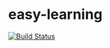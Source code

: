 # easy-learning
[![Build Status](https://travis-ci.org/Binglas/easy-learning.svg?branch=master)](https://travis-ci.org/Binglas/easy-learning)
